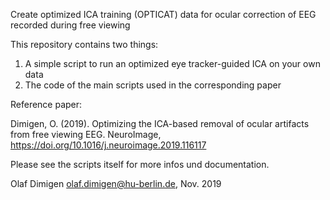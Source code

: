 Create optimized ICA training (OPTICAT) data for ocular correction of EEG recorded during free viewing

This repository contains two things:

1. A simple script to run an optimized eye tracker-guided ICA on your own data
2. The code of the main scripts used in the corresponding paper

Reference paper: 

Dimigen, O. (2019). Optimizing the ICA-based removal of ocular artifacts
from free viewing EEG. NeuroImage, https://doi.org/10.1016/j.neuroimage.2019.116117 


Please see the scripts itself for more infos und documentation.

Olaf Dimigen
olaf.dimigen@hu-berlin.de, Nov. 2019
